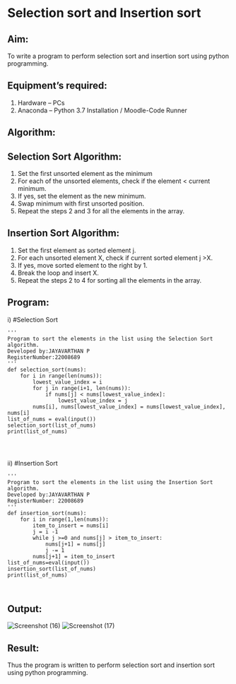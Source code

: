 # Selection sort and Insertion sort
## Aim:
To write a program to perform selection sort and insertion sort using python programming.
## Equipment’s required:
1.	Hardware – PCs
2.	Anaconda – Python 3.7 Installation / Moodle-Code Runner
## Algorithm:
## Selection Sort Algorithm:
1.	Set the first unsorted element as the minimum
2.	For each of the unsorted elements, check if the element < current minimum.
3.	If yes, set the element as the new minimum.
4.	Swap minimum with first unsorted position.
5.	Repeat the steps 2 and 3 for all the elements in the array.
## Insertion Sort Algorithm:
1.	Set the first element as sorted element j.
2.	For each unsorted element X, check if current sorted element j >X.
3.	If yes, move sorted element to the right by 1.
4.	Break the loop and insert X.
5.	Repeat the steps 2 to 4 for sorting all the elements in the array.
## Program:
i)	#Selection Sort
```
''' 
Program to sort the elements in the list using the Selection Sort algorithm.
Developed by:JAYAVARTHAN P
RegisterNumber:22008689
'''
def selection_sort(nums):
    for i in range(len(nums)):
        lowest_value_index = i
        for j in range(i+1, len(nums)):
            if nums[j] < nums[lowest_value_index]:
                lowest_value_index = j
        nums[i], nums[lowest_value_index] = nums[lowest_value_index], nums[i]
list_of_nums = eval(input())
selection_sort(list_of_nums)
print(list_of_nums)




```
ii)	#Insertion Sort
```
''' 
Program to sort the elements in the list using the Insertion Sort algorithm.
Developed by:JAYAVARTHAN P
RegisterNumber: 22008689
'''
def insertion_sort(nums):
    for i in range(1,len(nums)):
        item_to_insert = nums[i]
        j = i -1
        while j >=0 and nums[j] > item_to_insert:
            nums[j+1] = nums[j]
            j -= 1
        nums[j+1] = item_to_insert
list_of_nums=eval(input())
insertion_sort(list_of_nums)
print(list_of_nums)



```

## Output:
![Screenshot (16)](https://user-images.githubusercontent.com/121369281/214057281-f39880de-391c-45c9-954b-12931357f640.png)
![Screenshot (17)](https://user-images.githubusercontent.com/121369281/214057286-b487e9de-6c58-4b69-b496-29df2cfae92d.png)



## Result:
Thus the program is written to perform selection sort and insertion sort using python programming.
